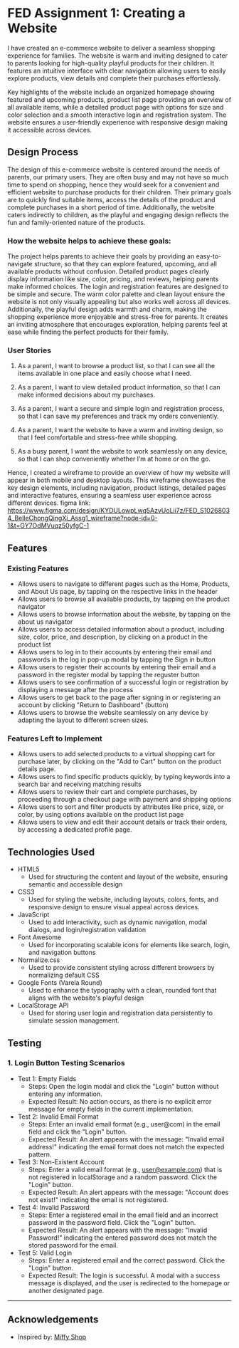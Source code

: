 # FED Assignment 1: Creating a Website
I have created an e-commerce website to deliver a seamless shopping experience for families. The website is warm and inviting designed to cater to parents looking for high-quality playful products for their children. It features an intuitive interface with clear navigation allowing users to easily explore products, view details and complete their purchases effortlessly.

Key highlights of the website include an organized homepage showing featured and upcoming products,  product list page providing an overview of all available items, while a detailed product page with options for size and color selection and a smooth interactive login and registration system. The website ensures a user-friendly experience with responsive design making it accessible across devices.

## Design Process
The design of this e-commerce website is centered around the needs of parents, our primary users. They are often busy and may not have so much time to spend on shopping, hence they would seek for a convenient and efficient website to purchase products for their children. Their primary goals are to quickly find suitable items, access the details of the product and complete purchases in a short period of time. Additionally, the website caters indirectly to children, as the playful and engaging design reflects the fun and family-oriented nature of the products.

### How the website helps to achieve these goals:
The project helps parents to achieve their goals by providing an easy-to-navigate structure, so that they can explore featured, upcoming, and all available products without confusion. Detailed product pages clearly display information like size, color, pricing, and reviews, helping parents make informed choices. The login and registration features are designed to be simple and secure. The warm color palette and clean layout ensure the website is not only visually appealing but also works well across all devices. Additionally, the playful design adds warmth and charm, making the shopping experience more enjoyable and stress-free for parents. It creates an inviting atmosphere that encourages exploration, helping parents feel at ease while finding the perfect products for their family.

### User Stories

1. As a parent, I want to browse a product list, so that I can see all the items available in one place and easily choose what I need.

2. As a parent, I want to view detailed product information, so that I can make informed decisions about my purchases.

3. As a parent, I want a secure and simple login and registration process, so that I can save my preferences and track my orders conveniently.

4. As a parent, I want the website to have a warm and inviting design, so that I feel comfortable and stress-free while shopping.

5. As a busy parent, I want the website to work seamlessly on any device, so that I can shop conveniently whether I’m at home or on the go.

Hence, I created a wireframe to provide an overview of how my website will appear in both mobile and desktop layouts. This wireframe showcases the key design elements, including navigation, product listings, detailed pages and interactive features, ensuring a seamless user experience across different devices.
figma link: https://www.figma.com/design/KYDULowpLwq5AzvUoLii7z/FED_S10268034_BelleChongQingXi_Assg1_wireframe?node-id=0-1&t=GY7OdMVuqz50yfgC-1

## Features
### Existing Features
- Allows users to navigate to different pages such as the Home, Products, and About Us page, by tapping on the respective links in the header  
- Allows users to browse all available products, by tapping on the product navigator  
- Allows users to browse information about the website, by tapping on the about us navigator  
- Allows users to access detailed information about a product, including size, color, price, and description, by clicking on a product in the 
  product list  
- Allows users to log in to their accounts by entering their email and passwords in the log in pop-up modal by tapping the Sign in button
- Allows users to register their accounts by entering their email and a password in the register modal by tapping the reguster button
- Allows users to see confirmation of a successful login or registration by displaying a message after the process  
- Allows users to get back to the page after signing in or registering an account by clicking "Return to Dashboard" (button)  
- Allows users to browse the website seamlessly on any device by adapting the layout to different screen sizes.

### Features Left to Implement
- Allows users to add selected products to a virtual shopping cart for purchase later, by clicking on the "Add to Cart" button on the product 
  details page.
- Allows users to find specific products quickly, by typing keywords into a search bar and receiving matching results
- Allows users to review their cart and complete purchases, by proceeding through a checkout page with payment and shipping options
- Allows users to sort and filter products by attributes like price, size, or color, by using options available on the product list page
- Allows users to view and edit their account details or track their orders, by accessing a dedicated profile page. 


## Technologies Used
- HTML5
    - Used for structuring the content and layout of the website, ensuring semantic and accessible design
- CSS3
    - Used for styling the website, including layouts, colors, fonts, and responsive design to ensure visual appeal across devices.
- JavaScript
    - Used to add interactivity, such as dynamic navigation, modal dialogs, and login/registration validation
- Font Awesome
    - Used for incorporating scalable icons for elements like search, login, and navigation buttons
- Normalize.css
    - Used to provide consistent styling across different browsers by normalizing default CSS
- Google Fonts (Varela Round)
    - Used to enhance the typography with a clean, rounded font that aligns with the website's playful design
- LocalStorage API
    - Used for storing user login and registration data persistently to simulate session management.

## Testing
### 1. Login Button Testing Scenarios
- Test 1: Empty Fields
  - Steps: Open the login modal and click the "Login" button without entering any information.
  - Expected Result: No action occurs, as there is no explicit error message for empty fields in the current implementation.
- Test 2: Invalid Email Format
  - Steps: Enter an invalid email format (e.g., user@com) in the email field and click the "Login" button.
  - Expected Result: An alert appears with the message: "Invalid email address!" indicating the email format does not match the expected pattern.
- Test 3: Non-Existent Account
  - Steps: Enter a valid email format (e.g., user@example.com) that is not registered in localStorage and a random password. Click the "Login" button.
  - Expected Result: An alert appears with the message: "Account does not exist!" indicating the email is not registered.
- Test 4: Invalid Password
  - Steps: Enter a registered email in the email field and an incorrect password in the password field. Click the "Login" button.
  - Expected Result: An alert appears with the message: "Invalid Password!" indicating the entered password does not match the stored password for the email.
- Test 5: Valid Login
  - Steps: Enter a registered email and the correct password. Click the "Login" button.
  - Expected Result: The login is successful. A modal with a success message is displayed, and the user is redirected to the homepage or another designated page.

---

## Acknowledgements
- Inspired by: [Miffy Shop](https://miffyshop.co.uk/)

